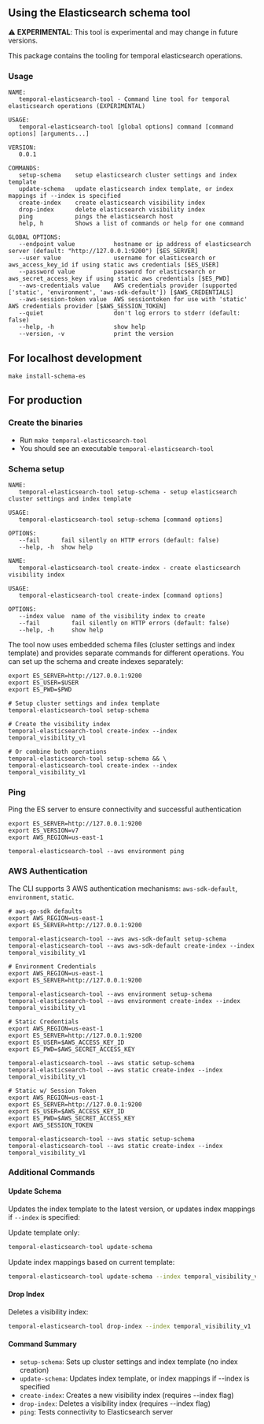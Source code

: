 ## Using the Elasticsearch schema tool

⚠️ **EXPERIMENTAL**: This tool is experimental and may change in future versions.

This package contains the tooling for temporal elasticsearch operations. 

### Usage
```
NAME:
   temporal-elasticsearch-tool - Command line tool for temporal elasticsearch operations (EXPERIMENTAL)

USAGE:
   temporal-elasticsearch-tool [global options] command [command options] [arguments...]

VERSION:
   0.0.1

COMMANDS:
   setup-schema    setup elasticsearch cluster settings and index template
   update-schema   update elasticsearch index template, or index mappings if --index is specified
   create-index    create elasticsearch visibility index
   drop-index      delete elasticsearch visibility index
   ping            pings the elasticsearch host
   help, h         Shows a list of commands or help for one command

GLOBAL OPTIONS:
   --endpoint value           hostname or ip address of elasticsearch server (default: "http://127.0.0.1:9200") [$ES_SERVER]
   --user value               username for elasticsearch or aws_access_key_id if using static aws credentials [$ES_USER]
   --password value           password for elasticsearch or aws_secret_access_key if using static aws credentials [$ES_PWD]
   --aws-credentials value    AWS credentials provider (supported ['static', 'environment', 'aws-sdk-default']) [$AWS_CREDENTIALS]
   --aws-session-token value  AWS sessiontoken for use with 'static' AWS credentials provider [$AWS_SESSION_TOKEN]
   --quiet                    don't log errors to stderr (default: false)
   --help, -h                 show help
   --version, -v              print the version
```

## For localhost development
``` 
make install-schema-es
```

## For production

### Create the binaries
- Run `make temporal-elasticsearch-tool`
- You should see an executable `temporal-elasticsearch-tool`

### Schema setup
```
NAME:
   temporal-elasticsearch-tool setup-schema - setup elasticsearch cluster settings and index template

USAGE:
   temporal-elasticsearch-tool setup-schema [command options]

OPTIONS:
   --fail      fail silently on HTTP errors (default: false)
   --help, -h  show help
```

```
NAME:
   temporal-elasticsearch-tool create-index - create elasticsearch visibility index

USAGE:
   temporal-elasticsearch-tool create-index [command options]

OPTIONS:
   --index value  name of the visibility index to create
   --fail         fail silently on HTTP errors (default: false)
   --help, -h     show help
```

The tool now uses embedded schema files (cluster settings and index template) and provides separate commands for different operations. You can set up the schema and create indexes separately:

```
export ES_SERVER=http://127.0.0.1:9200
export ES_USER=$USER
export ES_PWD=$PWD

# Setup cluster settings and index template
temporal-elasticsearch-tool setup-schema

# Create the visibility index
temporal-elasticsearch-tool create-index --index temporal_visibility_v1

# Or combine both operations
temporal-elasticsearch-tool setup-schema && \
temporal-elasticsearch-tool create-index --index temporal_visibility_v1
```

### Ping
Ping the ES server to ensure connectivity and successful authentication

```
export ES_SERVER=http://127.0.0.1:9200
export ES_VERSION=v7
export AWS_REGION=us-east-1

temporal-elasticsearch-tool --aws environment ping 
```

### AWS Authentication
The CLI supports 3 AWS authentication mechanisms: `aws-sdk-default`, `environment`, `static`.

```
# aws-go-sdk defaults
export AWS_REGION=us-east-1
export ES_SERVER=http://127.0.0.1:9200

temporal-elasticsearch-tool --aws aws-sdk-default setup-schema
temporal-elasticsearch-tool --aws aws-sdk-default create-index --index temporal_visibility_v1
```

```
# Environment Credentials
export AWS_REGION=us-east-1
export ES_SERVER=http://127.0.0.1:9200

temporal-elasticsearch-tool --aws environment setup-schema
temporal-elasticsearch-tool --aws environment create-index --index temporal_visibility_v1
```

```
# Static Credentials
export AWS_REGION=us-east-1
export ES_SERVER=http://127.0.0.1:9200
export ES_USER=$AWS_ACCESS_KEY_ID
export ES_PWD=$AWS_SECRET_ACCESS_KEY

temporal-elasticsearch-tool --aws static setup-schema
temporal-elasticsearch-tool --aws static create-index --index temporal_visibility_v1
```

```
# Static w/ Session Token
export AWS_REGION=us-east-1
export ES_SERVER=http://127.0.0.1:9200
export ES_USER=$AWS_ACCESS_KEY_ID
export ES_PWD=$AWS_SECRET_ACCESS_KEY
export AWS_SESSION_TOKEN

temporal-elasticsearch-tool --aws static setup-schema
temporal-elasticsearch-tool --aws static create-index --index temporal_visibility_v1
```

### Additional Commands

#### Update Schema
Updates the index template to the latest version, or updates index mappings if `--index` is specified:

Update template only:
```bash
temporal-elasticsearch-tool update-schema
```

Update index mappings based on current template:
```bash
temporal-elasticsearch-tool update-schema --index temporal_visibility_v1
```

#### Drop Index
Deletes a visibility index:
```bash
temporal-elasticsearch-tool drop-index --index temporal_visibility_v1
```

#### Command Summary
- `setup-schema`: Sets up cluster settings and index template (no index creation)
- `update-schema`: Updates index template, or index mappings if --index is specified
- `create-index`: Creates a new visibility index (requires --index flag)
- `drop-index`: Deletes a visibility index (requires --index flag)
- `ping`: Tests connectivity to Elasticsearch server
